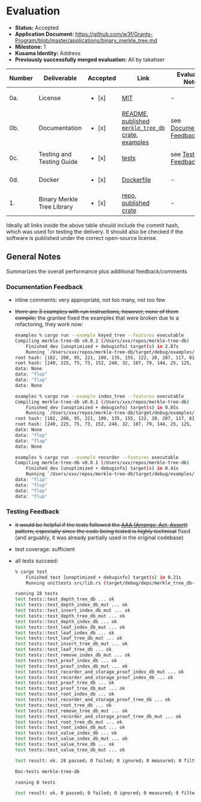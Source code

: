 # Evaluation

- **Status:** Accepted
- **Application Document:** https://github.com/w3f/Grants-Program/blob/master/applications/binary_merkle_tree.md
- **Milestone:** 1
- **Kusama Identity:** Address
- **Previously successfully merged evaluation:** All by takahser

| Number | Deliverable                | Accepted               | Link                                                                                                                                                                                                                                                                                                                    | Evaluation Notes                                      |
| ------ | -------------------------- | ---------------------- | ----------------------------------------------------------------------------------------------------------------------------------------------------------------------------------------------------------------------------------------------------------------------------------------------------------------------- | ----------------------------------------------------- |
| 0a.    | License                    | <ul><li>[x] </li></ul> | [MIT](https://github.com/frisitano/merkle-tree-db/blob/84ee5bfecb64d95ae4750032e840495c08cdc6d8/LICENSE.md)                                                                                                                                                                                                             | -                                                     |
| 0b.    | Documentation              | <ul><li>[x] </li></ul> | [README](https://github.com/frisitano/merkle-tree-db/blob/84ee5bfecb64d95ae4750032e840495c08cdc6d8/README.md), [published `merkle_tree_db` crate](https://docs.rs/merkle-tree-db/0.0.1/merkle_tree_db/), [examples](https://github.com/frisitano/merkle-tree-db/tree/84ee5bfecb64d95ae4750032e840495c08cdc6d8/examples) | see [Documentation Feedback](#documentation-feedback) |
| 0c.    | Testing and Testing Guide  | <ul><li>[x] </li></ul> | [tests](https://github.com/frisitano/merkle-tree-db/blob/master/src/tests.rs)                                                                                                                                                                                                                                           | see [Testing Feedback](#testing-feedback)             |
| 0d.    | Docker                     | <ul><li>[x] </li></ul> | [Dockerfile](https://github.com/frisitano/merkle-tree-db/blob/master/Dockerfile)                                                                                                                                                                                                                                        | -                                                     |
| 1.     | Binary Merkle Tree Library | <ul><li>[x] </li></ul> | [repo](https://github.com/frisitano/merkle-tree-db/tree/84ee5bfecb64d95ae4750032e840495c08cdc6d8), [published crate](https://crates.io/crates/merkle-tree-db)                                                                                                                                                           | -                                                     |

Ideally all links inside the above table should include the commit hash,
which was used for testing the delivery. It should also be checked if the software is published under the correct open-source license.

## General Notes

Summarizes the overall performance plus additional feedback/comments

### Documentation Feedback

- inline comments: very appropriate, not too many, not too few
- ~~there are 3 examples with run instructions, however, none of them compile:~~ the grantee fixed the examples that were broken due to a refactoring, they work now:

  ```bash
  examples % cargo run --example keyed_tree --features executable
  Compiling merkle-tree-db v0.0.1 (/Users/xxx/repos/merkle-tree-db)
      Finished dev [unoptimized + debuginfo] target(s) in 2.87s
      Running `/Users/xxx/repos/merkle-tree-db/target/debug/examples/keyed_tree`
  root hash: [182, 208, 95, 221, 109, 135, 155, 122, 20, 207, 117, 81, 97, 38, 237, 204, 166, 90, 134, 84, 157, 34, 255, 123, 6, 28, 216, 128, 155, 118, 72, 222]
  root hash: [240, 225, 75, 73, 152, 248, 32, 187, 79, 144, 25, 125, 88, 130, 108, 31, 218, 174, 5, 81, 56, 115, 41, 99, 190, 134, 171, 211, 156, 196, 87, 123]
  data: None
  data: "flop"
  data: "flap"
  data: None

  examples % cargo run --example index_tree --features executable
  Compiling merkle-tree-db v0.0.1 (/Users/xxx/repos/merkle-tree-db)
      Finished dev [unoptimized + debuginfo] target(s) in 0.85s
      Running `/Users/xxx/repos/merkle-tree-db/target/debug/examples/index_tree`
  root hash: [182, 208, 95, 221, 109, 135, 155, 122, 20, 207, 117, 81, 97, 38, 237, 204, 166, 90, 134, 84, 157, 34, 255, 123, 6, 28, 216, 128, 155, 118, 72, 222]
  root hash: [240, 225, 75, 73, 152, 248, 32, 187, 79, 144, 25, 125, 88, 130, 108, 31, 218, 174, 5, 81, 56, 115, 41, 99, 190, 134, 171, 211, 156, 196, 87, 123]
  data: None
  data: "flop"
  data: "flap"
  data: None

  examples % cargo run --example recorder --features executable
  Compiling merkle-tree-db v0.0.1 (/Users/xxx/repos/merkle-tree-db)
      Finished dev [unoptimized + debuginfo] target(s) in 0.41s
      Running `/Users/xxx/repos/merkle-tree-db/target/debug/examples/recorder`
  data: "flip"
  data: "flop"
  data: "flap"
  data: "flup"
  ```

### Testing Feedback

- ~~it would be helpful if the tests followed the [AAA (Arrange, Act, Assert)](https://docs.telerik.com/devtools/justmock/basic-usage/arrange-act-assert) pattern, especially since the code being tested is highly technical~~ fixed (and arguably, it was already partially used in the original codebase)
- test coverage: sufficient
- all tests succeed:

  ```bash
  % cargo test
      Finished test [unoptimized + debuginfo] target(s) in 0.21s
      Running unittests src/lib.rs (target/debug/deps/merkle_tree_db-a932718d9babca0f)

  running 28 tests
  test tests::test_depth_tree_db ... ok
  test tests::test_depth_index_db_mut ... ok
  test tests::test_insert_index_db_mut ... ok
  test tests::test_depth_tree_db_mut ... ok
  test tests::test_depth_index_db ... ok
  test tests::test_leaf_index_db_mut ... ok
  test tests::test_leaf_index_db ... ok
  test tests::test_leaf_tree_db_mut ... ok
  test tests::test_insert_tree_db_mut ... ok
  test tests::test_leaf_tree_db ... ok
  test tests::test_remove_index_db_mut ... ok
  test tests::test_proof_index_db ... ok
  test tests::test_proof_index_db_mut ... ok
  test tests::test_recorder_and_storage_proof_index_db_mut ... ok
  test tests::test_recorder_and_storage_proof_index_db ... ok
  test tests::test_proof_tree_db ... ok
  test tests::test_proof_tree_db_mut ... ok
  test tests::test_root_index_db ... ok
  test tests::test_recorder_and_storage_proof_tree_db ... ok
  test tests::test_root_tree_db ... ok
  test tests::test_remove_tree_db_mut ... ok
  test tests::test_recorder_and_storage_proof_tree_db_mut ... ok
  test tests::test_root_tree_db_mut ... ok
  test tests::test_root_index_db_mut ... ok
  test tests::test_value_index_db ... ok
  test tests::test_value_index_db_mut ... ok
  test tests::test_value_tree_db ... ok
  test tests::test_value_tree_db_mut ... ok

  test result: ok. 28 passed; 0 failed; 0 ignored; 0 measured; 0 filtered out; finished in 0.02s

  Doc-tests merkle-tree-db

  running 0 tests

  test result: ok. 0 passed; 0 failed; 0 ignored; 0 measured; 0 filtered out; finished in 0.00s
  ```
